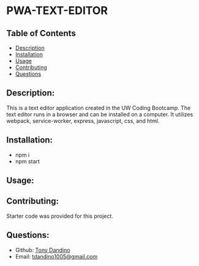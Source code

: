 # PWA-TEXT-EDITOR


## Table of Contents 
- [Description](#description)
- [Installation](#installation)
- [Usage](#usage)
- [Contributing](#contributing)
- [Questions](#questions)

## Description:
This is a text editor application created in the UW Coding Bootcamp. The text editor runs in a browser and can be installed on a computer. It utilizes webpack, service-worker, express, javascript, css, and html.

## Installation:
- npm i
- npm start

## Usage:





## Contributing:
Starter code was provided for this project.



## Questions:
- Github: [Tony Dandino](https://github.com/tdandino1005)
- Email: tdandino1005@gmail.com
